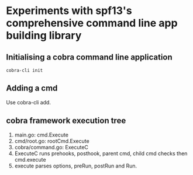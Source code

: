 # Experiments with spf13's comprehensive command line app building library

## Initialising a cobra command line application
`cobra-cli init`

## Adding a cmd
Use cobra-cli add.

## cobra framework execution tree
1. main.go: cmd.Execute
1. cmd/root.go: rootCmd.Execute
1. cobra/command.go: ExecuteC
1. ExecuteC runs prehooks, posthook, parent cmd, child cmd checks then cmd.execute
1. execute parses options, preRun, postRun and Run.
